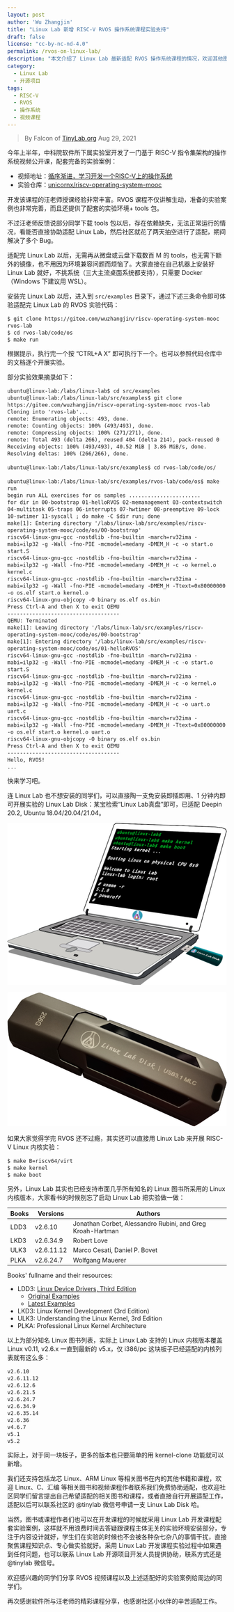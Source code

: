 ```yaml
---
layout: post
author: 'Wu Zhangjin'
title: "Linux Lab 新增 RISC-V RVOS 操作系统课程实验支持"
draft: false
license: "cc-by-nc-nd-4.0"
permalink: /rvos-on-linux-lab/
description: "本文介绍了 Linux Lab 最新适配 RVOS 操作系统课程的情况，欢迎其他图书或课程老师在设计实验案例时采用 Linux Lab，可以提升实验效率，专注课程开发。"
category:
  - Linux Lab
  - 开源项目
tags:
  - RISC-V
  - RVOS
  - 操作系统
  - 视频课程
---
```


> By Falcon of [TinyLab.org][1]
> Aug 29, 2021

今年上半年，中科院软件所下属实验室开发了一门基于 RISC-V 指令集架构的操作系统视频公开课，配套完备的实验案例：

* 视频地址：[循序渐进，学习开发一个RISC-V上的操作系统](https://www.bilibili.com/video/BV1Q5411w7z5)
* 实验仓库：[unicornx/riscv-operating-system-mooc](https://gitee.com/unicornx/riscv-operating-system-mooc)

开发该课程的汪老师授课经验非常丰富。RVOS 课程不仅讲解生动，准备的实验案例也非常完善，而且还提供了配套的实验环境+ tools 包。

不过汪老师反馈说部分同学下载 tools 包以后，存在依赖缺失，无法正常运行的情况，看能否直接协助适配 Linux Lab，然后社区就花了两天抽空进行了适配，期间解决了多个 Bug。

适配完 Linux Lab 以后，无需再从微盘或云盘下载数百 M 的 tools，也无需下额外的镜像，也不用因为环境兼容问题而烦恼了。大家直接在自己机器上安装好 Linux Lab 就好，不挑系统（三大主流桌面系统都支持），只需要 Docker（Windows 下建议用 WSL）。

安装完 Linux Lab 以后，进入到 `src/examples` 目录下，通过下述三条命令即可体验适配完 Linux Lab 的 RVOS 实验代码：

    $ git clone https://gitee.com/wuzhangjin/riscv-operating-system-mooc rvos-lab
    $ cd rvos-lab/code/os
    $ make run

根据提示，执行完一个按 “CTRL+A X” 即可执行下一个。也可以参照代码仓库中的文档逐个开展实验。

部分实验效果摘录如下：

```
ubuntu@linux-lab:/labs/linux-lab$ cd src/examples
ubuntu@linux-lab:/labs/linux-lab/src/examples$ git clone https://gitee.com/wuzhangjin/riscv-operating-system-mooc rvos-lab
Cloning into 'rvos-lab'...
remote: Enumerating objects: 493, done.
remote: Counting objects: 100% (493/493), done.
remote: Compressing objects: 100% (271/271), done.
remote: Total 493 (delta 266), reused 404 (delta 214), pack-reused 0
Receiving objects: 100% (493/493), 40.52 MiB | 3.86 MiB/s, done.
Resolving deltas: 100% (266/266), done.

ubuntu@linux-lab:/labs/linux-lab/src/examples$ cd rvos-lab/code/os/

ubuntu@linux-lab:/labs/linux-lab/src/examples/rvos-lab/code/os$ make run
begin run ALL exercises for os samples .......................
for dir in 00-bootstrap 01-helloRVOS 02-memanagement 03-contextswitch 04-multitask 05-traps 06-interrupts 07-hwtimer 08-preemptive 09-lock 10-swtimer 11-syscall ; do make -C $dir run; done
make[1]: Entering directory '/labs/linux-lab/src/examples/riscv-operating-system-mooc/code/os/00-bootstrap'
riscv64-linux-gnu-gcc -nostdlib -fno-builtin -march=rv32ima -mabi=ilp32 -g -Wall -fno-PIE -mcmodel=medany -DMEM_H -c -o start.o start.S
riscv64-linux-gnu-gcc -nostdlib -fno-builtin -march=rv32ima -mabi=ilp32 -g -Wall -fno-PIE -mcmodel=medany -DMEM_H -c -o kernel.o kernel.c
riscv64-linux-gnu-gcc -nostdlib -fno-builtin -march=rv32ima -mabi=ilp32 -g -Wall -fno-PIE -mcmodel=medany -DMEM_H -Ttext=0x80000000 -o os.elf start.o kernel.o
riscv64-linux-gnu-objcopy -O binary os.elf os.bin
Press Ctrl-A and then X to exit QEMU
------------------------------------
QEMU: Terminated
make[1]: Leaving directory '/labs/linux-lab/src/examples/riscv-operating-system-mooc/code/os/00-bootstrap'
make[1]: Entering directory '/labs/linux-lab/src/examples/riscv-operating-system-mooc/code/os/01-helloRVOS'
riscv64-linux-gnu-gcc -nostdlib -fno-builtin -march=rv32ima -mabi=ilp32 -g -Wall -fno-PIE -mcmodel=medany -DMEM_H -c -o start.o start.S
riscv64-linux-gnu-gcc -nostdlib -fno-builtin -march=rv32ima -mabi=ilp32 -g -Wall -fno-PIE -mcmodel=medany -DMEM_H -c -o kernel.o kernel.c
riscv64-linux-gnu-gcc -nostdlib -fno-builtin -march=rv32ima -mabi=ilp32 -g -Wall -fno-PIE -mcmodel=medany -DMEM_H -c -o uart.o uart.c
riscv64-linux-gnu-gcc -nostdlib -fno-builtin -march=rv32ima -mabi=ilp32 -g -Wall -fno-PIE -mcmodel=medany -DMEM_H -Ttext=0x80000000 -o os.elf start.o kernel.o uart.o
riscv64-linux-gnu-objcopy -O binary os.elf os.bin
Press Ctrl-A and then X to exit QEMU
------------------------------------
Hello, RVOS!
...
```

快来学习吧。

连 Linux Lab 也不想安装的同学们，可以直接陶一支免安装即插即用、1 分钟内即可开展实验的 Linux Lab Disk：某宝检索“Linux Lab真盘”即可，已适配 Deepin 20.2, Ubuntu 18.04/20.04/21.04。

![Linux Lab Disk使用效果](/wp-content/uploads/2021/03/linux-lab-disk.png)

![Linux Lab Disk实展示](/wp-content/uploads/2021/08/linux-lab-disk/linux-lab-disk-256.png)

如果大家觉得学完 RVOS 还不过瘾，其实还可以直接用 Linux Lab 来开展 RISC-V Linux 内核实验：

    $ make B=riscv64/virt
    $ make kernel
    $ make boot

另外，Linux Lab 其实也已经支持市面几乎所有知名的 Linux 图书所采用的 Linux 内核版本，大家看书的时候别忘了启动  Linux Lab 把实验做一做：

|  Books        | Versions         | Authors
|---------------|------------------|-----------------
|  LDD3         | v2.6.10          | Jonathan Corbet, Alessandro Rubini, and Greg Kroah-Hartman
|  LKD3         | v2.6.34.9        | Robert Love
|  ULK3         | v2.6.11.12       | Marco Cesati, Daniel P. Bovet
|  PLKA         | v2.6.24.7        | Wolfgang Mauerer

Books' fullname and their resources:

* LDD3: [Linux Device Drivers, Third Edition](https://lwn.net/Kernel/LDD3/)
    * [Original Examples](http://examples.oreilly.com/9780596005900/)
    * [Latest Examples](https://github.com/martinezjavier/ldd3)
* LKD3: Linux Kernel Development (3rd Edition)
* ULK3: Understanding the Linux Kernel, 3rd Edition
* PLKA: Professional Linux Kernel Architecture


以上为部分知名 Linux 图书列表，实际上 Linux Lab 支持的 Linux 内核版本覆盖 Linux v0.11, v2.6.x 一直到最新的 v5.x，仅 i386/pc 这块板子已经适配的内核列表就有这么多：

    v2.6.10
    v2.6.11.12
    v2.6.12.6
    v2.6.21.5
    v2.6.24.7
    v2.6.34.9
    v2.6.35.14
    v2.6.36
    v4.6.7
    v5.1
    v5.2

实际上，对于同一块板子，更多的版本也只要简单的用 kernel-clone 功能就可以新增。

我们还支持包括龙芯 Linux、ARM Linux 等相关图书在内的其他书籍和课程，欢迎 Linux、C、汇编 等相关图书和视频课程作者联系我们免费协助适配，也欢迎社区同学们留言提出自己希望适配的相关图书和课程，或者直接自行开展适配工作，适配以后可以联系社区的 @tinylab 微信号申请一支 Linux Lab Disk 哈。

当然，图书或课程作者们也可以在开发课程的时候就采用 Linux Lab 开发课程配套实验案例，这样就不用浪费时间去答疑跟课程主体无关的实验环境安装部分，专注于内容设计就好，学生们在实验的时候也不会被各种杂七杂八的事情干扰，直接聚焦课程知识点、专心做实验就好。采用 Linux Lab 开发课程实验过程中如果遇到任何问题，也可以联系 Linux Lab 开源项目开发人员提供协助，联系方式还是 @tinylab 微信号。

欢迎感兴趣的同学们分享 RVOS 视频课程以及上述适配好的实验案例给周边的同学们。

再次感谢软件所与汪老师的精彩课程分享，也感谢社区小伙伴的辛苦适配工作。

[1]: http://tinylab.org
